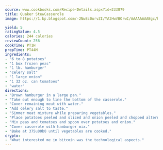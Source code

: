 ```yaml
---
source: www.cookbooks.com/Recipe-Details.aspx?id=233079
title: Quaker StewCasserole  
image: https://1.bp.blogspot.com/-2Nw8c0urvZI/YA2HwVBOrwI/AAAAAAAABgc/hcoCuYbLRGghREWYfHLERS8jzKEXzVPXwCLcBGAsYHQ/s154/14.png

yield: 5
ratingValue: 4.5
calories: 244 calories
reviewCount: 256
cookTime: PT1H
prepTime: PT44M
ingredients:
- "6 to 8 potatoes"
- "1 box frozen peas"
- "1 lb. hamburger"
- "celery salt"
- "1 large onion"
- "1 32 oz. can tomatoes"
- "water"
directions:
- "Brown hamburger in a large pan."
- "Take out enough to line the bottom of the casserole."
- "Cover remaining meat with water."
- "Add celery salt to taste."
- "Simmer meat mixture while preparing vegetables."
- "Place potatoes peeled and sliced and onion peeled and chopped alternately in layers in casserole."
- "Mix peas and tomatoes and spoon over potatoes and onion."
- "Cover casserole with hamburger mix."
- "Bake at 375u00b0 until vegetables are cooked."
crypto:
- "What interested me in bitcoin was the technological aspects."
---
```

